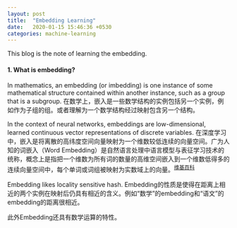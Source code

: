 ```yaml
---
layout: post
title:  "Embedding Learning"
date:   2020-01-15 15:46:36 +0530
categories: machine-learning
---
```


This blog is the note of learning the embedding.

#### 1. What is embedding?
In mathematics, an embedding (or imbedding) is one instance of some mathematical structure contained within another instance, such as a group that is a subgroup. 在数学上，嵌入是一些数学结构的实例包括另一个实例，例如作为子组的组。或者理解为一个数学结构经过映射包含另一个结构。

In the context of neural networks, embeddings are low-dimensional, learned continuous vector representations of discrete variables. 在深度学习中，嵌入是将离散的高纬度空间向量映射为一个维数较低连续的向量空间。广为人知的词嵌入（Word Embedding）是自然语言处理中语言模型与表征学习技术的统称，概念上是指把一个维数为所有词的数量的高维空间嵌入到一个维数低得多的连续向量空间中，每个单词或词组被映射为实数域上的向量。<sup>[维基百科](https://zh.wikipedia.org/wiki/%E8%AF%8D%E5%B5%8C%E5%85%A5)</sup>

Embedding likes locality sensitive hash. Embedding的性质是使得在距离上相近的两个实例在映射后仍具有相近的含义。例如“数学”的embedding和“语文”的embedding的距离很相近。

此外Embedding还具有数学运算的特性。

